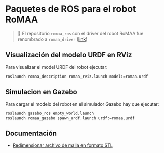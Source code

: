 # Paquetes de ROS para el robot RoMAA

> :memo: El repositorio `romaa_ros` con el driver del robot RoMAA fue renombrado a `romaa_driver` ([link](https://github.com/ciiiutnfrc/romaa_driver))


## Visualización del modelo URDF en RViz

Para visualizar el model URDF del robot ejecutar:
```
roslaunch romaa_description romaa_rviz.launch model:=romaa.urdf
```

## Simulacion en Gazebo

Para cargar el modelo del robot en el simulador Gazebo hay que ejecutar:
```
roslaunch gazebo_ros empty_world.launch
roslaunch romaa_gazebo spawn_urdf.launch urdf:=romaa.urdf
```


## Documentación

  * [Redimensionar archivo de malla en formato STL](doc/ResizeSTL.md)

